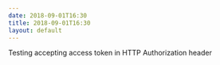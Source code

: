 ```yaml
---
date: 2018-09-01T16:30
title: 2018-09-01T16:30
layout: default
---
```


Testing accepting access token in HTTP Authorization header